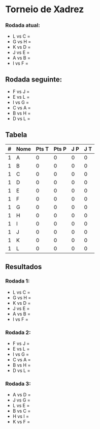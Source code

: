 # Torneio de Xadrez
### Rodada atual:
* L vs C = 
* G vs H = 
* K vs D = 
* J vs E = 
* A vs B = 
* I vs F = 

## Rodada seguinte:
* F vs J = 
* E vs L = 
* I vs G = 
* C vs A = 
* B vs H = 
* D vs L = 

## Tabela

| \# | Nome | Pts T | Pts P | J P | J T |
| --- | --- | --- | --- | --- | --- |
| 1 | A | 0 | 0 | 0 | 0 |
| 1 | B | 0 | 0 | 0 | 0 |
| 1 | C | 0 | 0 | 0 | 0 |
| 1 | D | 0 | 0 | 0 | 0 |
| 1 | E | 0 | 0 | 0 | 0 |
| 1 | F | 0 | 0 | 0 | 0 |
| 1 | G | 0 | 0 | 0 | 0 |
| 1 | H | 0 | 0 | 0 | 0 |
| 1 | I | 0 | 0 | 0 | 0 |
| 1 | J | 0 | 0 | 0 | 0 |
| 1 | K | 0 | 0 | 0 | 0 |
| 1 | L | 0 | 0 | 0 | 0 |

## Resultados
### Rodada 1:
* L vs C = 
* G vs H = 
* K vs D = 
* J vs E = 
* A vs B = 
* I vs F = 

### Rodada 2:
* F vs J = 
* E vs L = 
* I vs G = 
* C vs A = 
* B vs H = 
* D vs L = 

### Rodada 3:
* A vs D = 
* J vs G = 
* L vs E = 
* B vs C = 
* H vs I = 
* K vs F = 

